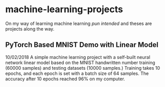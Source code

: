# machine-learning-projects
  On my way of learning machine learning *pun intended* and theses are projects along the way.

## PyTorch Based MNIST Demo with Linear Model
  10/02/2018
  A simple machine learning project with a self-built neural network linear model based on the 
MNIST handwritten number training (60000 samples) and testing datasets (10000 samples.) Training takes 
10 epochs, and each epoch is set with a batch size of 64 samples. The accuracy after 10 epochs reached
96% on my computer. 
